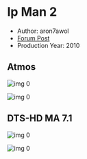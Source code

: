 # Ip Man 2

* Author: aron7awol
* [Forum Post](https://www.avsforum.com/goto/post?id=58479612)
* Production Year: 2010

## Atmos

![img 0](https://i.imgur.com/nuUc8d0.jpg)

![img 0](https://i.imgur.com/9yec0RS.png)

## DTS-HD MA 7.1

![img 0](https://i.imgur.com/Gt6rAq7.jpg)

![img 0](https://i.imgur.com/kqERfHm.png)

